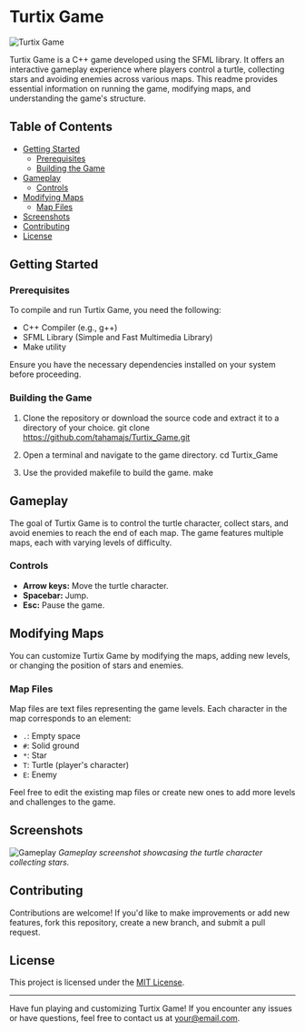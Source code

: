 # Turtix Game

![Turtix Game](screenshot.jpg)

Turtix Game is a C++ game developed using the SFML library. It offers an interactive gameplay experience where players control a turtle, collecting stars and avoiding enemies across various maps. This readme provides essential information on running the game, modifying maps, and understanding the game's structure.

## Table of Contents

- [Getting Started](#getting-started)
  - [Prerequisites](#prerequisites)
  - [Building the Game](#building-the-game)
- [Gameplay](#gameplay)
  - [Controls](#controls)
- [Modifying Maps](#modifying-maps)
  - [Map Files](#map-files)
- [Screenshots](#screenshots)
- [Contributing](#contributing)
- [License](#license)

## Getting Started

### Prerequisites

To compile and run Turtix Game, you need the following:

- C++ Compiler (e.g., g++)
- SFML Library (Simple and Fast Multimedia Library)
- Make utility

Ensure you have the necessary dependencies installed on your system before proceeding.

### Building the Game

1. Clone the repository or download the source code and extract it to a directory of your choice.
git clone https://github.com/tahamajs/Turtix_Game.git


2. Open a terminal and navigate to the game directory.
cd Turtix_Game


3. Use the provided makefile to build the game.
make 


## Gameplay

The goal of Turtix Game is to control the turtle character, collect stars, and avoid enemies to reach the end of each map. The game features multiple maps, each with varying levels of difficulty.

### Controls

- **Arrow keys:** Move the turtle character.
- **Spacebar:** Jump.
- **Esc:** Pause the game.

## Modifying Maps

You can customize Turtix Game by modifying the maps, adding new levels, or changing the position of stars and enemies.

### Map Files

Map files are text files representing the game levels. Each character in the map corresponds to an element:

- `.`: Empty space
- `#`: Solid ground
- `*`: Star
- `T`: Turtle (player's character)
- `E`: Enemy

Feel free to edit the existing map files or create new ones to add more levels and challenges to the game.

## Screenshots

![Gameplay](gameplay1.jpg)
_Gameplay screenshot showcasing the turtle character collecting stars._

## Contributing

Contributions are welcome! If you'd like to make improvements or add new features, fork this repository, create a new branch, and submit a pull request.

## License

This project is licensed under the [MIT License](LICENSE).

---

Have fun playing and customizing Turtix Game! If you encounter any issues or have questions, feel free to contact us at [your@email.com](mailto:your@email.com).




